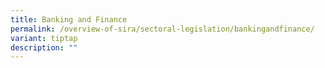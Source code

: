 ```yaml
---
title: Banking and Finance
permalink: /overview-of-sira/sectoral-legislation/bankingandfinance/
variant: tiptap
description: ""
---
```

